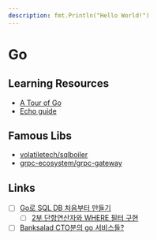 ```yaml
---
description: fmt.Println("Hello World!")
---
```


# Go

## Learning Resources
* [A Tour of Go](https://go-tour-kr.appspot.com/#1)
* [Echo guide](https://echo.labstack.com/guide)

## Famous Libs
* [volatiletech/sqlboiler](https://github.com/volatiletech/sqlboiler)
* [grpc-ecosystem/grpc-gateway](https://github.com/grpc-ecosystem/grpc-gateway)

## Links

* [ ] [Go로 SQL DB 처음부터 만들기](https://notes.eatonphil.com/database-basics.html)
    * [ ] [2부 단항연산자와 WHERE 필터 구현](https://notes.eatonphil.com/database-basics-expressions-and-where.html)
* [ ] [Banksalad CTO분의 go 서비스들?](https://github.com/taeho-io)